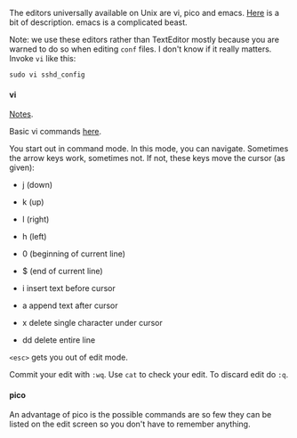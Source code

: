 The editors universally available on Unix are vi, pico and emacs.  [Here](https://earthsci.stanford.edu/computing/unix/editing/editorchoices.php) is a bit of description.  emacs is a complicated beast.

Note:  we use these editors rather than TextEditor mostly because you are warned to do so when editing ``conf`` files.  I don't know if it really matters.  Invoke ``vi`` like this:

```
sudo vi sshd_config
```

#### vi

[Notes](https://earthsci.stanford.edu/computing/unix/editing/vi.php).

Basic vi commands [here](https://www.cs.colostate.edu/helpdocs/vi.html).

You start out in command mode.  In this mode, you can navigate.  Sometimes the arrow keys work, sometimes not.  If not, these keys move the cursor (as given):

- j (down)
- k (up)
- l (right)
- h (left)
- 0 (beginning of current line)
- $ (end of current line)

- i    insert text before cursor
- a    append text after cursor
- x    delete single character under cursor
- dd   delete entire line

``<esc>`` gets you out of edit mode.

Commit your edit with ``:wq``.  Use ``cat`` to check your edit.  To discard edit do ``:q``.

#### pico

An advantage of pico is the possible commands are so few they can be listed on the edit screen so you don't have to remember anything.